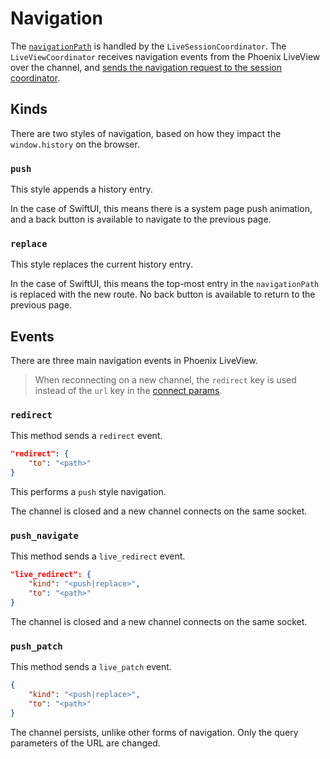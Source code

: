 # Navigation
The [`navigationPath`](https://github.com/liveview-native/liveview-client-swiftui/blob/0e0fc6bbe5e95ef308e51551af0889acb09b87b3/Sources/LiveViewNative/Coordinators/LiveSessionCoordinator.swift#L43) is handled by the `LiveSessionCoordinator`. The `LiveViewCoordinator` receives navigation events from the Phoenix LiveView over the channel, and [sends the navigation request to the session coordinator](https://github.com/liveview-native/liveview-client-swiftui/blob/0e0fc6bbe5e95ef308e51551af0889acb09b87b3/Sources/LiveViewNative/Coordinators/LiveSessionCoordinator.swift#L353).

## Kinds
There are two styles of navigation, based on how they impact the `window.history` on the browser.

### `push`
This style appends a history entry.

In the case of SwiftUI, this means there is a system page push animation, and a back button is available to navigate to the previous page.

### `replace`
This style replaces the current history entry.

In the case of SwiftUI, this means the top-most entry in the `navigationPath` is replaced with the new route. No back button is available to return to the previous page.

## Events
There are three main navigation events in Phoenix LiveView.

> When reconnecting on a new channel, the `redirect` key is used instead of the `url` key in the [connect params](https://github.com/liveview-native/liveview-client-swiftui/blob/9895c3b16d84a2683dcb1f127994be6c1bdf4919/Sources/LiveViewNative/Coordinators/LiveViewCoordinator.swift#L238).

### `redirect`
This method sends a `redirect` event.

```json
"redirect": {
    "to": "<path>"
}
```

This performs a `push` style navigation.

The channel is closed and a new channel connects on the same socket.

### `push_navigate`
This method sends a `live_redirect` event.

```json
"live_redirect": {
    "kind": "<push|replace>",
    "to": "<path>"
}
```

The channel is closed and a new channel connects on the same socket.

### `push_patch`
This method sends a `live_patch` event.

```json
{
    "kind": "<push|replace>",
    "to": "<path>"
}
```

The channel persists, unlike other forms of navigation. Only the query parameters of the URL are changed.